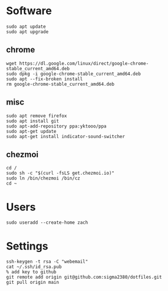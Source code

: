 # Software
    sudo apt update
    sudo apt upgrade
    
## chrome
    wget https://dl.google.com/linux/direct/google-chrome-stable_current_amd64.deb
    sudo dpkg -i google-chrome-stable_current_amd64.deb
    sudo apt --fix-broken install
    rm google-chrome-stable_current_amd64.deb

## misc
    sudo apt remove firefox
    sudo apt install git
    sudo apt-add-repository ppa:yktooo/ppa
    sudo apt-get update
    sudo apt-get install indicator-sound-switcher

## chezmoi
    cd /
    sudo sh -c "$(curl -fsLS get.chezmoi.io)"
    sudo ln /bin/chezmoi /bin/cz
    cd ~

# Users
    sudo useradd --create-home zach

# Settings

    ssh-keygen -t rsa -C "webemail"
    cat ~/.ssh/id_rsa.pub
    % add key to github
    git remote add origin git@github.com:sigma2380/dotfiles.git
    git pull origin main
    

